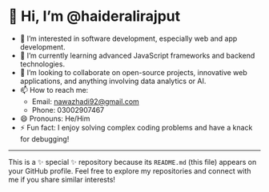 # 👋 Hi, I’m @haideralirajput
- 👀 I’m interested in software development, especially web and app development.
- 🌱 I’m currently learning advanced JavaScript frameworks and backend technologies.
- 💞️ I’m looking to collaborate on open-source projects, innovative web applications, and anything involving data analytics or AI.
- 📫 How to reach me: 
  - Email: nawazhadi92@gmail.com
  - Phone: 03002907467
- 😄 Pronouns: He/Him
- ⚡ Fun fact: I enjoy solving complex coding problems and have a knack for debugging!

---

This is a ✨ special ✨ repository because its `README.md` (this file) appears on your GitHub profile. Feel free to explore my repositories and connect with me if you share similar interests!
